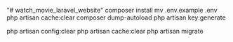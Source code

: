 "# watch_movie_laravel_website" 
composer install 
mv .env.example .env 
php artisan cache:clear 
composer dump-autoload 
php artisan key:generate

php artisan config:clear
php artisan cache:clear
php artisan  migrate